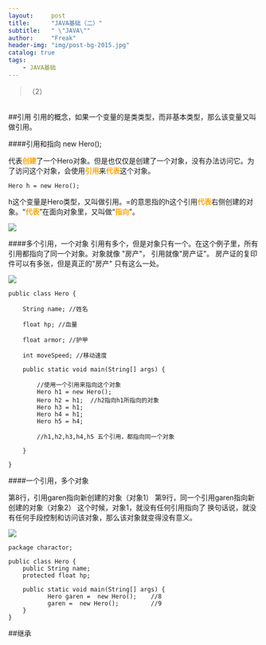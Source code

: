 ```yaml
---
layout:     post
title:      "JAVA基础（二）"
subtitle:   " \"JAVA\""
author:     "Freak"
header-img: "img/post-bg-2015.jpg"
catalog: true
tags:
    - JAVA基础
---
```


>（2）

<br>
##引用
引用的概念，如果一个变量的是类类型，而非基本类型，那么该变量又叫做引用。

####引用和指向
    new Hero();

代表<font color=orange face=“黑体”>**创建**</font>了一个Hero对象。但是也仅仅是创建了一个对象，没有办法访问它。为了访问这个对象，会使用<font color=orange face=“黑体”>**引用**</font>来<font color=orange face=“黑体”>**代表**</font>这个对象。

    Hero h = new Hero();

h这个变量是Hero类型，又叫做引用。=的意思指的h这个引用<font color=orange face=“黑体”>**代表**</font>右侧创建的对象。“<font color=orange face=“黑体”>**代表**</font>”在面向对象里，又叫做“<font color=orange face=“黑体”>**指向**</font>”。

![](http://stepimage.how2j.cn/618.png)

####多个引用，一个对象
引用有多个，但是对象只有一个。在这个例子里，所有引用都指向了同一个对象。对象就像 "房产"， 引用就像"房产证"。
房产证的复印件可以有多张，但是真正的"房产" 只有这么一处。

![](http://stepimage.how2j.cn/617.png)

    public class Hero {
	      
	    String name; //姓名
	      
	    float hp; //血量
	      
	    float armor; //护甲
	      
	    int moveSpeed; //移动速度
	      
	    public static void main(String[] args) {
	         
	        //使用一个引用来指向这个对象
	        Hero h1 = new Hero();
	        Hero h2 = h1;  //h2指向h1所指向的对象
	        Hero h3 = h1;
	        Hero h4 = h1;
	        Hero h5 = h4;
	         
	        //h1,h2,h3,h4,h5 五个引用，都指向同一个对象
	         
	    }   
	      
	}

####一个引用，多个对象

第8行，引用garen指向新创建的对象（对象1）
第9行，同一个引用garen指向新创建的对象（对象2）
这个时候，对象1，就没有任何引用指向了
换句话说，就没有任何手段控制和访问该对象，那么该对象就变得没有意义。

![](http://stepimage.how2j.cn/619.png)

    package charactor;
 
	public class Hero {
	    public String name; 
	    protected float hp; 
	 
	    public static void main(String[] args) {
	           Hero garen =  new Hero();	//8
	           garen =  new Hero();			//9
	    }
	}


##继承




